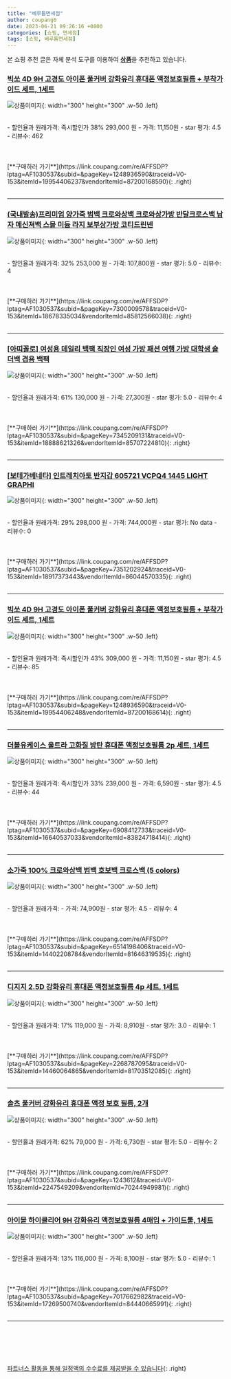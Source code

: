 ```yaml
---
title: "베루툼면세점"
author: coupang6
date: 2023-06-21 09:26:16 +0800
categories: [쇼핑, 면세점]
tags: [쇼핑, 베루툼면세점]
---
```


본 쇼핑 추천 글은 자체 분석 도구를 이용하여 [**상품**](https://link.coupang.com/a/bao1ui)을 추천하고 있습니다.

### [빅쏘 4D 9H 고경도 아이폰 풀커버 강화유리 휴대폰 액정보호필름 + 부착가이드 세트, 1세트](https://link.coupang.com/re/AFFSDP?lptag=AF1030537&subid=&pageKey=1248936590&traceid=V0-153&itemId=19954406237&vendorItemId=87200168590)

![상품이미지](https://thumbnail8.coupangcdn.com/thumbnails/remote/230x230ex/image/retail/images/402536046722044-83467a54-0a1b-40b7-ad18-b6dd5d33fbcc.jpg){: width="300" height="300" .w-50 .left}


<br>
- 할인율과 원래가격: 즉시할인가 38%  293,000   원
- 가격: 11,150원
- star 평가: 4.5
- 리뷰수: 462
<br>
<br>
<br>
<br>
[**구매하러 가기**](https://link.coupang.com/re/AFFSDP?lptag=AF1030537&subid=&pageKey=1248936590&traceid=V0-153&itemId=19954406237&vendorItemId=87200168590){: .right}
<br>
<br>

---

### [(국내발송)프리미엄 양가죽 범백 크로와상백 크로와상가방 반달크로스백 남자 메신져백 스몰 미듐 라지 보부상가방 코티드린넨](https://link.coupang.com/re/AFFSDP?lptag=AF1030537&subid=&pageKey=7300009578&traceid=V0-153&itemId=18678335034&vendorItemId=85812566038)

![상품이미지](https://thumbnail10.coupangcdn.com/thumbnails/remote/230x230ex/image/vendor_inventory/3fe4/5c5eaa62a741bc3b13270079b3140c062c140bba6e0287fefcec3316b934.png){: width="300" height="300" .w-50 .left}


<br>
- 할인율과 원래가격: 32%  253,000   원
- 가격: 107,800원
- star 평가: 5.0
- 리뷰수: 4
<br>
<br>
<br>
<br>
[**구매하러 가기**](https://link.coupang.com/re/AFFSDP?lptag=AF1030537&subid=&pageKey=7300009578&traceid=V0-153&itemId=18678335034&vendorItemId=85812566038){: .right}
<br>
<br>

---

### [[아띠꼴로] 여성용 데일리 백팩 직장인 여성 가방 패션 여행 가방 대학생 숄더백 겸용 백팩](https://link.coupang.com/re/AFFSDP?lptag=AF1030537&subid=&pageKey=7345209131&traceid=V0-153&itemId=18888621326&vendorItemId=85707224810)

![상품이미지](https://thumbnail9.coupangcdn.com/thumbnails/remote/230x230ex/image/vendor_inventory/f262/92ef7c89e4123082cc398908ea72749525e83ef3354d6db964cd3a7ac970.jpg){: width="300" height="300" .w-50 .left}


<br>
- 할인율과 원래가격: 61%  130,000   원
- 가격: 27,300원
- star 평가: 5.0
- 리뷰수: 4
<br>
<br>
<br>
<br>
[**구매하러 가기**](https://link.coupang.com/re/AFFSDP?lptag=AF1030537&subid=&pageKey=7345209131&traceid=V0-153&itemId=18888621326&vendorItemId=85707224810){: .right}
<br>
<br>

---

### [[보테가베네타] 인트레치아토 반지갑 605721 VCPQ4 1445 LIGHT GRAPHI](https://link.coupang.com/re/AFFSDP?lptag=AF1030537&subid=&pageKey=7351202924&traceid=V0-153&itemId=18917373443&vendorItemId=86044570335)

![상품이미지](https://thumbnail9.coupangcdn.com/thumbnails/remote/230x230ex/image/vendor_inventory/9080/cd85e56ba4109c36a78b3d9656fd9985dc611cf9930df1a4dbb1ffef7df7.jpg){: width="300" height="300" .w-50 .left}


<br>
- 할인율과 원래가격: 29%  298,000   원
- 가격: 744,000원
- star 평가: No data
- 리뷰수: 0
<br>
<br>
<br>
<br>
[**구매하러 가기**](https://link.coupang.com/re/AFFSDP?lptag=AF1030537&subid=&pageKey=7351202924&traceid=V0-153&itemId=18917373443&vendorItemId=86044570335){: .right}
<br>
<br>

---

### [빅쏘 4D 9H 고경도 아이폰 풀커버 강화유리 휴대폰 액정보호필름 + 부착가이드 세트, 1세트](https://link.coupang.com/re/AFFSDP?lptag=AF1030537&subid=&pageKey=1248936590&traceid=V0-153&itemId=19954406248&vendorItemId=87200168614)

![상품이미지](https://thumbnail10.coupangcdn.com/thumbnails/remote/230x230ex/image/retail/images/402536283646283-adc4e9a1-7589-44cc-ba26-00bbbc454947.jpg){: width="300" height="300" .w-50 .left}


<br>
- 할인율과 원래가격: 즉시할인가 43%  309,000   원
- 가격: 11,150원
- star 평가: 4.5
- 리뷰수: 85
<br>
<br>
<br>
<br>
[**구매하러 가기**](https://link.coupang.com/re/AFFSDP?lptag=AF1030537&subid=&pageKey=1248936590&traceid=V0-153&itemId=19954406248&vendorItemId=87200168614){: .right}
<br>
<br>

---

### [더블유케이스 울트라 고화질 방탄 휴대폰 액정보호필름 2p 세트, 1세트](https://link.coupang.com/re/AFFSDP?lptag=AF1030537&subid=&pageKey=6908412733&traceid=V0-153&itemId=16640537033&vendorItemId=83824718414)

![상품이미지](https://thumbnail8.coupangcdn.com/thumbnails/remote/230x230ex/image/retail/images/2022/11/10/10/3/034704b8-9f24-4e43-8f48-25c18104e081.jpg){: width="300" height="300" .w-50 .left}


<br>
- 할인율과 원래가격: 즉시할인가 33%  239,000   원
- 가격: 6,590원
- star 평가: 4.5
- 리뷰수: 44
<br>
<br>
<br>
<br>
[**구매하러 가기**](https://link.coupang.com/re/AFFSDP?lptag=AF1030537&subid=&pageKey=6908412733&traceid=V0-153&itemId=16640537033&vendorItemId=83824718414){: .right}
<br>
<br>

---

### [소가죽 100% 크로와상백 범백 호보백 크로스백 (5 colors)](https://link.coupang.com/re/AFFSDP?lptag=AF1030537&subid=&pageKey=6514198406&traceid=V0-153&itemId=14402208784&vendorItemId=81646319535)

![상품이미지](https://thumbnail7.coupangcdn.com/thumbnails/remote/230x230ex/image/vendor_inventory/3f38/b9b54c3b637ebd53a2b8b16b5e313b7299a74f2d260b9d8e993c5000a341.jpg){: width="300" height="300" .w-50 .left}


<br>
- 할인율과 원래가격: 
- 가격: 74,900원
- star 평가: 4.5
- 리뷰수: 4
<br>
<br>
<br>
<br>
[**구매하러 가기**](https://link.coupang.com/re/AFFSDP?lptag=AF1030537&subid=&pageKey=6514198406&traceid=V0-153&itemId=14402208784&vendorItemId=81646319535){: .right}
<br>
<br>

---

### [디지지 2.5D 강화유리 휴대폰 액정보호필름 4p 세트, 1세트](https://link.coupang.com/re/AFFSDP?lptag=AF1030537&subid=&pageKey=2268787095&traceid=V0-153&itemId=14460064865&vendorItemId=81703512085)

![상품이미지](https://thumbnail6.coupangcdn.com/thumbnails/remote/230x230ex/image/retail/images/1298403193113617-035dc716-3457-44b5-a191-7a37822d1af9.jpg){: width="300" height="300" .w-50 .left}


<br>
- 할인율과 원래가격: 17%  119,000   원
- 가격: 8,910원
- star 평가: 3.0
- 리뷰수: 1
<br>
<br>
<br>
<br>
[**구매하러 가기**](https://link.coupang.com/re/AFFSDP?lptag=AF1030537&subid=&pageKey=2268787095&traceid=V0-153&itemId=14460064865&vendorItemId=81703512085){: .right}
<br>
<br>

---

### [솔츠 풀커버 강화유리 휴대폰 액정 보호 필름, 2개](https://link.coupang.com/re/AFFSDP?lptag=AF1030537&subid=&pageKey=1243612&traceid=V0-153&itemId=2247549209&vendorItemId=70244949981)

![상품이미지](https://thumbnail6.coupangcdn.com/thumbnails/remote/230x230ex/image/retail/images/2020/02/10/17/2/0e8f1f74-5b04-498a-b15c-b0d72da79908.jpg){: width="300" height="300" .w-50 .left}


<br>
- 할인율과 원래가격: 62%  79,000   원
- 가격: 6,730원
- star 평가: 5.0
- 리뷰수: 2
<br>
<br>
<br>
<br>
[**구매하러 가기**](https://link.coupang.com/re/AFFSDP?lptag=AF1030537&subid=&pageKey=1243612&traceid=V0-153&itemId=2247549209&vendorItemId=70244949981){: .right}
<br>
<br>

---

### [아이몰 하이클리어 9H 강화유리 액정보호필름 4매입 + 가이드툴, 1세트](https://link.coupang.com/re/AFFSDP?lptag=AF1030537&subid=&pageKey=7017662982&traceid=V0-153&itemId=17269500740&vendorItemId=84440665991)

![상품이미지](https://thumbnail10.coupangcdn.com/thumbnails/remote/230x230ex/image/retail/images/2619288007433400-9ebe80bb-28cc-4933-a2f4-ecb8ff3daab2.jpg){: width="300" height="300" .w-50 .left}


<br>
- 할인율과 원래가격: 13%  116,000   원
- 가격: 8,100원
- star 평가: 5.0
- 리뷰수: 1
<br>
<br>
<br>
<br>
[**구매하러 가기**](https://link.coupang.com/re/AFFSDP?lptag=AF1030537&subid=&pageKey=7017662982&traceid=V0-153&itemId=17269500740&vendorItemId=84440665991){: .right}
<br>
<br>

---
<br><br><br><br><br> [파트너스 활동을 통해 일정액의 수수료를 제공받을 수 있습니다](https://link.coupang.com/a/bao1ui){: .right}